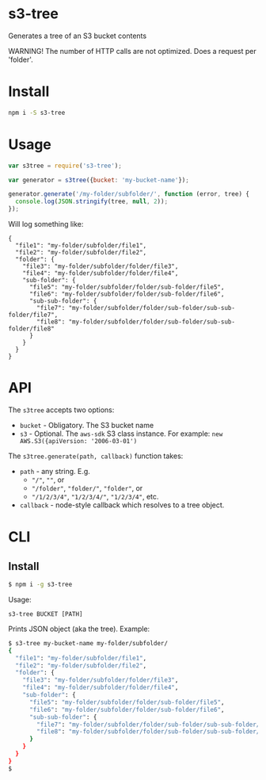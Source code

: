 # s3-tree
Generates a tree of an S3 bucket contents

WARNING! The number of HTTP calls are not optimized. Does a request per 'folder'.

# Install
```sh
npm i -S s3-tree
```

# Usage
```js
var s3tree = require('s3-tree');

var generator = s3tree({bucket: 'my-bucket-name'});

generator.generate('/my-folder/subfolder/', function (error, tree) {
  console.log(JSON.stringify(tree, null, 2));
});
```

Will log something like:
```
{
  "file1": "my-folder/subfolder/file1",
  "file2": "my-folder/subfolder/file2",
  "folder": {
    "file3": "my-folder/subfolder/folder/file3",
    "file4": "my-folder/subfolder/folder/file4",
    "sub-folder": {
      "file5": "my-folder/subfolder/folder/sub-folder/file5",
      "file6": "my-folder/subfolder/folder/sub-folder/file6",
      "sub-sub-folder": {
        "file7": "my-folder/subfolder/folder/sub-folder/sub-sub-folder/file7",
        "file8": "my-folder/subfolder/folder/sub-folder/sub-sub-folder/file8"
      }
    }
  }
}
```

# API

The `s3tree` accepts two options:
* `bucket` - Obligatory. The S3 bucket name
* `s3` - Optional. The `aws-sdk` S3 class instance. For example: `new AWS.S3({apiVersion: '2006-03-01')` 

The `s3tree.generate(path, callback)` function takes:
* `path` - any string. E.g. 
  *  `"/"`, `""`, or
  * `"/folder"`, `"folder/"`, `"folder"`, or
  * `"/1/2/3/4"`, `"1/2/3/4/"`, `"1/2/3/4"`, etc.
* `callback` - node-style callback which resolves to a tree object.

# CLI

## Install
```sh
$ npm i -g s3-tree
```

Usage:
```
s3-tree BUCKET [PATH]
```

Prints JSON object (aka the tree). Example:
```sh
$ s3-tree my-bucket-name my-folder/subfolder/
{
  "file1": "my-folder/subfolder/file1",
  "file2": "my-folder/subfolder/file2",
  "folder": {
    "file3": "my-folder/subfolder/folder/file3",
    "file4": "my-folder/subfolder/folder/file4",
    "sub-folder": {
      "file5": "my-folder/subfolder/folder/sub-folder/file5",
      "file6": "my-folder/subfolder/folder/sub-folder/file6",
      "sub-sub-folder": {
        "file7": "my-folder/subfolder/folder/sub-folder/sub-sub-folder/file7",
        "file8": "my-folder/subfolder/folder/sub-folder/sub-sub-folder/file8"
      }
    }
  }
}
$ 
```
